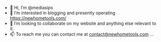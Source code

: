 - 👋 Hi, I’m @mediasips
- 👀 I’m interested in blogging and presently operating https://newhometools.com/ 
- 💞️ I’m looking to collaborate on my website and anything else relevant to it.
- 📫 To reach me you can contact me at contact@newhometools.com ...

<!---
mediasips/mediasips is a ✨ special ✨ repository because its `README.md` (this file) appears on your GitHub profile.
You can click the Preview link to take a look at your changes.
--->
